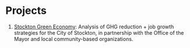 # Projects

1. [Stockton Green Economy](stockton-greeneconomy/introduction): Analysis of GHG reduction + job growth strategies for the City of Stockton, in partnership with the Office of the Mayor and local community-based organizations.
